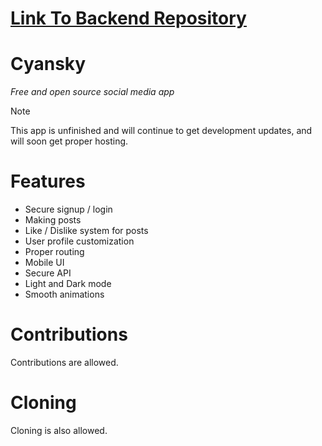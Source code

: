 # [Link To Backend Repository](https://github.com/Shuflduf/CyanskyBackend)

# Cyansky
*Free and open source social media app*

> [!note]
> This app is unfinished and will continue to get development updates, and will soon get proper hosting.

# Features
- Secure signup / login
- Making posts
- Like / Dislike system for posts
- User profile customization
- Proper routing
- Mobile UI
- Secure API
- Light and Dark mode
- Smooth animations

# Contributions
Contributions are allowed.

# Cloning
Cloning is also allowed.

